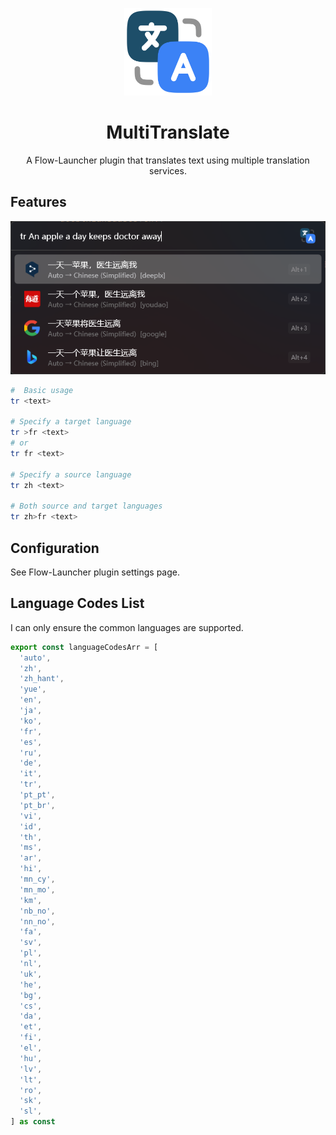 <p align="center">
<img src="./assets/icon.png" height="140">
</p>

<h1 align="center">
MultiTranslate
</h1>

<p align="center">
A Flow-Launcher plugin that translates text using multiple translation services.
</p>

## Features

![example1](./assets/example1.png)

``` bash
#  Basic usage
tr <text>

# Specify a target language
tr >fr <text>
# or
tr fr <text>

# Specify a source language
tr zh <text>

# Both source and target languages
tr zh>fr <text>
```

## Configuration

See Flow-Launcher plugin settings page.

## Language Codes List

I can only ensure the common languages are supported.

```typescript
export const languageCodesArr = [
  'auto',
  'zh',
  'zh_hant',
  'yue',
  'en',
  'ja',
  'ko',
  'fr',
  'es',
  'ru',
  'de',
  'it',
  'tr',
  'pt_pt',
  'pt_br',
  'vi',
  'id',
  'th',
  'ms',
  'ar',
  'hi',
  'mn_cy',
  'mn_mo',
  'km',
  'nb_no',
  'nn_no',
  'fa',
  'sv',
  'pl',
  'nl',
  'uk',
  'he',
  'bg',
  'cs',
  'da',
  'et',
  'fi',
  'el',
  'hu',
  'lv',
  'lt',
  'ro',
  'sk',
  'sl',
] as const
```
